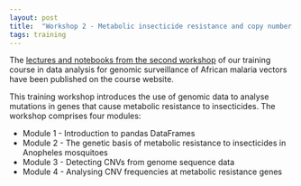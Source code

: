 ```yaml
---
layout: post
title:  "Workshop 2 - Metabolic insecticide resistance and copy number variation"
tags: training
---
```


The [lectures and notebooks from the second
workshop](https://anopheles-genomic-surveillance.github.io/workshop-2/about.html)
of our training course in data analysis for genomic surveillance of
African malaria vectors have been published on the course website.

This training workshop introduces the use of genomic data to analyse
mutations in genes that cause metabolic resistance to
insecticides. The workshop comprises four modules:

* Module 1 - Introduction to pandas DataFrames
* Module 2 - The genetic basis of metabolic resistance to insecticides in Anopheles mosquitoes
* Module 3 - Detecting CNVs from genome sequence data
* Module 4 - Analysing CNV frequencies at metabolic resistance genes

